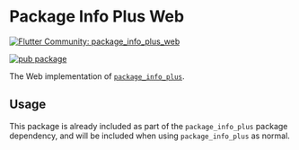 # Package Info Plus Web

[![Flutter Community: package_info_plus_web](https://fluttercommunity.dev/_github/header/package_info_plus_web)](https://github.com/fluttercommunity/community)

[![pub package](https://img.shields.io/pub/v/package_info_plus_web.svg)](https://pub.dev/packages/package_info_plus_web)

The Web implementation of [`package_info_plus`](https://pub.dev/packages/package_info_plus).

## Usage

This package is already included as part of the `package_info_plus` package dependency, and will
be included when using `package_info_plus` as normal.
